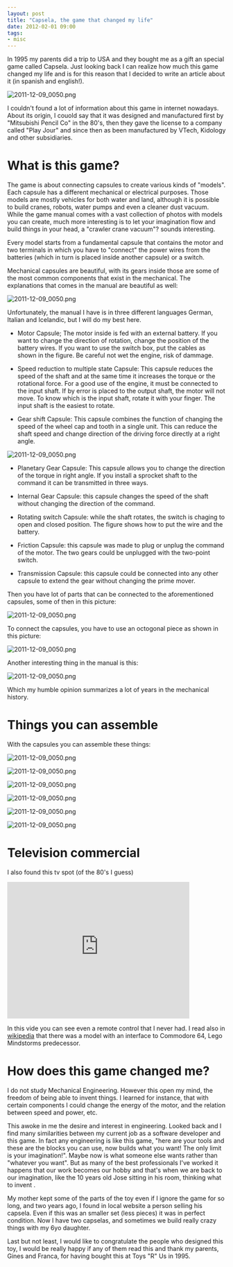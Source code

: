 ```yaml
---
layout: post
title: "Capsela, the game that changed my life"
date: 2012-02-01 09:00
tags:
- misc 
---
```


In 1995 my parents did a trip to USA and they bought me as a gift an special game called Capsela. Just looking back I can realize how much this game changed my life and is for this reason that I decided to write an article about it (in spanish and english!).

![2011-12-09_0050.png](http://joseoncodecom.ipage.com/wp-content/uploads/images/capsela-01.png)

I couldn't found a lot of information about this game in internet nowadays. About its origin, I couold say that it was designed and manufactured first by "Mitsubishi Pencil Co" in the 80's, then they gave the license to a company called "Play Jour" and since then as been manufactured by VTech, Kidology and other subsidiaries.

What is this game?
=================

The game is about connecting capsules to create various kinds of "models". Each capsule has a different mechanical or electrical purposes. Those models are mostly vehicles for both water and land, although it is possible to build cranes, robots, water pumps and even a cleaner dust vacuum. While the game manual comes with a vast collection of photos with models you can create, much more interesting is to let your imagination flow and build things in your head, a "crawler crane vacuum"? sounds interesting.

Every model starts from a fundamental capsule that contains the motor and two terminals in which you have to "connect" the power wires from the batteries (which in turn is placed inside another capsule) or a switch.

Mechanical capsules are beautiful, with its gears inside those are some of the most common components that exist in the mechanical. The explanations that comes in the manual are beautiful as well:

![2011-12-09_0050.png](http://joseoncodecom.ipage.com/wp-content/uploads/images/capsela-02.jpg)

Unfortunately, the manual I have is in three different languages German, Italian and Icelandic, but I will do my best here. 

*  Motor Capsule; The motor inside is fed with an external battery. If you want to change the direction of rotation, change the position of the battery wires. If you want to use the switch box, put the cables as shown in the figure. Be careful not wet the engine, risk of dammage.

*  Speed reduction to multiple state Capsule: This capsule reduces the speed of the shaft and at the same time it increases the torque or the rotational force. For a good use of the engine, it must be connected to the input shaft. If by error is placed to the output shaft, the motor will not move. To know which is the input shaft, rotate it with your finger. The input shaft is the easiest to rotate.

*  Gear shift Capsule: This capsule combines the function of changing the speed of the wheel cap and tooth in a single unit. This can reduce the shaft speed and change direction of the driving force directly at a right angle.

![2011-12-09_0050.png](http://joseoncodecom.ipage.com/wp-content/uploads/images/capsela-03.jpg)

*  Planetary Gear Capsule: This capsule allows you to change the direction of the torque in right angle. If you install a sprocket shaft to the command it can be transmitted in three ways.

*  Internal Gear Capsule: this capsule changes the speed of the shaft without changing the direction of the command.

*  Rotating switch Capsule: while the shaft rotates, the switch is chaging to open and closed position. The figure shows how to put the wire and the battery.

*  Friction Capsule: this capsule was made to plug or unplug the command of the motor. The two gears could be unplugged with the two-point switch. 

*  Transmission Capsule: this capsule could be connected into any other capsule to extend the gear without changing the prime mover.

Then you have lot of parts that can be connected to the aforementioned capsules, some of then in this picture:

![2011-12-09_0050.png](http://joseoncodecom.ipage.com/wp-content/uploads/images/capsela-06.jpg)

To connect the capsules, you have to use an octogonal piece as shown in this picture:

![2011-12-09_0050.png](http://joseoncodecom.ipage.com/wp-content/uploads/images/capsela-04.jpg)


Another interesting thing in the manual is this:

![2011-12-09_0050.png](http://joseoncodecom.ipage.com/wp-content/uploads/images/capsela-05.jpg)

Which my humble opinion summarizes a lot of years in the mechanical history. 


Things you can assemble
=======================

With the capsules you can assemble these things:

![2011-12-09_0050.png](http://joseoncodecom.ipage.com/wp-content/uploads/images/capsela-07.jpg)

![2011-12-09_0050.png](http://joseoncodecom.ipage.com/wp-content/uploads/images/capsela-08.jpg)

![2011-12-09_0050.png](http://joseoncodecom.ipage.com/wp-content/uploads/images/capsela-09.jpg)

![2011-12-09_0050.png](http://joseoncodecom.ipage.com/wp-content/uploads/images/capsela-10.jpg)

![2011-12-09_0050.png](http://joseoncodecom.ipage.com/wp-content/uploads/images/capsela-10.jpg)

![2011-12-09_0050.png](http://joseoncodecom.ipage.com/wp-content/uploads/images/capsela-11.jpg)



Television commercial
=====================

I also found this tv spot (of the 80's I guess)

<iframe width="420" height="315" src="http://www.youtube.com/embed/xXfla5LU8gc" frameborder="0" allowfullscreen></iframe>

In this vide you can see even a remote control that I never had. I read also in [wikipedia](http://en.wikipedia.org/wiki/Capsela) that there was a model with an interface to Commodore 64, Lego Mindstorms predecessor.

How does this game changed me?
==============================

I do not study Mechanical Engineering. However this open my mind, the freedom of being able to invent things. I learned for instance, that with certain components I could change the energy of the motor, and the relation between speed and power, etc.

This awoke in me the desire and interest in engineering. Looked back and I find many similarities between my current job as a software developer and this game. In fact any engineering is like this game, "here are your tools and these are the blocks you can use, now builds what you want! The only limit is your imagination!". Maybe now is what someone else wants rather than  "whatever you want". But as many of the best professionals I've worked it happens that our work becomes our hobby and that's when we are back to our imagination, like the 10 years old Jose sitting in his room, thinking what to invent .

My mother kept some of the parts of the toy even if I ignore the game for so long, and two years ago, I found in local website a person selling his capsela. Even if this was an smaller set (less pieces) it was in perfect condition. Now I have two capselas, and sometimes we build really crazy things with my 6yo daughter.

Last but not least, I would like to congratulate the people who designed this toy, I would be really happy if any of them read this and thank my parents, Gines and Franca, for having bought this at Toys "R" Us in 1995.